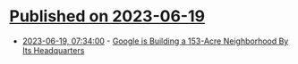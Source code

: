 # [Published on 2023-06-19](index.md)

* [2023-06-19, 07:34:00](https://tech.slashdot.org/story/23/06/19/0513248/google-is-building-a-153-acre-neighborhood-by-its-headquarters?utm_source=rss1.0mainlinkanon&utm_medium=feed) - [Google is Building a 153-Acre Neighborhood By Its Headquarters](https://tech.slashdot.org/story/23/06/19/0513248/google-is-building-a-153-acre-neighborhood-by-its-headquarters?utm_source=rss1.0mainlinkanon&utm_medium=feed)
